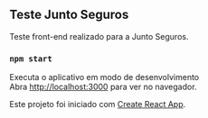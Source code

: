 ## Teste Junto Seguros

Teste front-end realizado para a Junto Seguros.

### `npm start`

Executa o aplicativo em modo de desenvolvimento<br>
Abra [http://localhost:3000](http://localhost:3000) para ver no navegador.

Este projeto foi iniciado com [Create React App](https://github.com/facebook/create-react-app).


